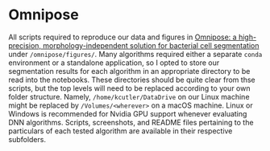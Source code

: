# Omnipose
All scripts required to reproduce our data and figures in [Omnipose: a high-precision, morphology-independent solution for bacterial cell segmentation](https://doi.org/10.1101/2021.11.03.467199) under `/omnipose/figures/`. Many algorithms required either a separate `conda` environment or a standalone application, so I opted to store our segmentation results for each algorithm in an appropriate directory to be read into the notebooks. These directories should be quite clear from thse scripts, but the top levels will need to be replaced according to your own folder structure. Namely, `/home/kcutler/DataDrive` on our Linux machine might be replaced by `/Volumes/<wherever>` on a macOS machine. Linux or Windows is recommended for Nvidia GPU support whenever evaluating DNN algorithms. Scripts, screenshots, and README files pertaining to the particulars of each tested algorithm are available in their respective subfolders. 